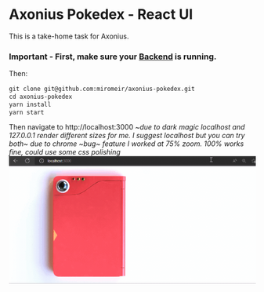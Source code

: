 # Axonius Pokedex - React UI

This is a take-home task for Axonius.
<br/>

### Important - First, make sure your [Backend](https://github.com/miromeir/axonius-pokedex-server) is running.
Then:
<br/>
```
git clone git@github.com:miromeir/axonius-pokedex.git
cd axonius-pokedex
yarn install
yarn start
```
Then navigate to http://localhost:3000 ~*due to dark magic localhost and 127.0.0.1 render different sizes for me. I suggest localhost but you can try both*~
*due to chrome ~bug~ feature I worked at 75% zoom. 100% works fine, could use some css polishing*
![](https://github.com/miromeir/axonius-pokedex/blob/main/Animation.gif?raw=true)
